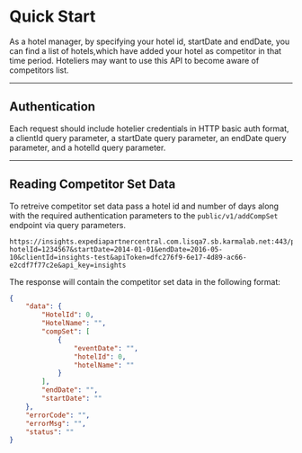 # Quick Start

As a hotel manager, by specifying your hotel id, startDate and endDate, you can find a list of hotels,which have added your hotel as competitor in that time period. Hoteliers may want to use this API to become aware of competitors list.

----

## Authentication

Each request should include hotelier credentials in HTTP basic auth format, a clientId query parameter, a startDate query parameter, an endDate query parameter, and a hotelId query parameter.

----

## Reading Competitor Set Data

To retreive competitor set data pass a hotel id and number of days along with the required authentication parameters to the ```public/v1/addCompSet``` endpoint via query parameters.  

```
https://insights.expediapartnercentral.com.lisqa7.sb.karmalab.net:443/public/v1/addCompSet?hotelId=1234567&startDate=2014-01-01&endDate=2016-05-10&clientId=insights-test&apiToken=dfc276f9-6e17-4d89-ac66-e2cdf7f77c2e&api_key=insights
```


The response will contain the competitor set data in the following format: 

```JSON
{
    "data": {
        "HotelId": 0,
        "HotelName": "",
        "compSet": [
            {
                "eventDate": "",
                "hotelId": 0,
                "hotelName": ""
            }
        ],
        "endDate": "",
        "startDate": ""
    },
    "errorCode": "",
    "errorMsg": "",
    "status": ""
}
```